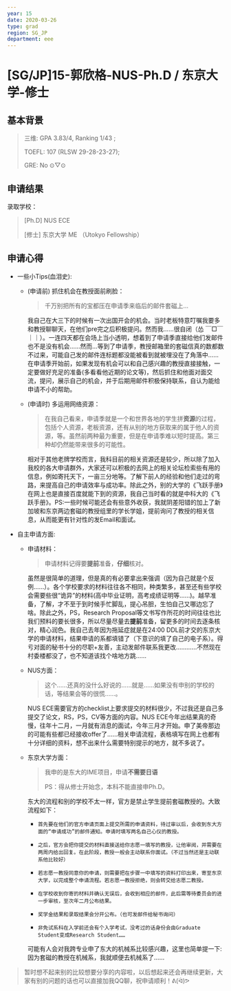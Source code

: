 ```yaml
---
year: 15
date: 2020-03-26
type: grad
region: SG_JP
department: eee
---
```


# \[SG/JP\]15-郭欣格-NUS-Ph.D / 东京大学-修士

## 基本背景

> 三维: GPA 3.83/4, Ranking 1/43 ;
>
> TOEFL: 107 (RLSW 29-28-23-27\);
>
> GRE: No ⊙▽⊙

## 申请结果

录取学校：

> [Ph.D] NUS ECE
>
> [修士] 东京大学 ME （Utokyo Fellowship）

## 申请心得

- 一些小Tips(血泪史):
  - (申请前) 抓住机会在教授面前刷脸：

    > 千万别把所有的宝都压在申请季来临后的邮件套磁上...

    我自己在大三下的时候有一次出国开会的机会。当时老板特意叮嘱我要多和教授聊聊天，在他们pre完之后积极提问。然而我……很自闭（怂 ￣□￣｜｜）。一连四天都在会场上当小透明，想着到了申请季直接给他们发邮件也不是没有机会……然而…等到了申请季，教授邮箱里的套磁信真的数都数不过来，可能自己发的邮件连标题都没能被看到就被埋没在了角落中……在申请季开始前，如果发现有机会可以和自己感兴趣的教授直接接触，一定要做好充足的准备(多看看他近期的论文等)，然后抓住和他面对面交流，提问，展示自己的机会，并于后期用邮件积极保持联系，自认为能给申请不小的帮助。

  - (申请时) 多运用网络资源：

    > 在我自己看来，申请季就是一个和世界各地的学生拼**资源**的过程，包括个人资源，老板资源，还有从别的地方获取来的属于他人的资源，等。虽然前两种最为重要，但是在申请季难以短时提高。第三种却仍然能带来很多的可能性。

    相对于其他老牌学校而言，我科目前的相关资源还是较少，所以除了加入我校的各大申请群外，大家还可以积极的去网上的相关论坛检索些有用的信息，例如寄托天下，一亩三分地等。了解下前人的经验和他们走过的弯路，来提高自己的申请效率与成功率。除此之外，别的大学的《飞跃手册》在网上也是直接百度就能下到的资源，我自己当时看的就是中科大的《飞跃手册》。PS:一些时候可能还会有些意外收获，我就阴差阳错的加上了新加坡和东京两边套磁的教授组里的学长学姐，提前询问了教授的相关信息，从而能更有针对性的发Email和面试。

- 自主申请方面:
  - 申请材料：

    > 申请材料记得要**提前**准备，**仔细**核对。

    虽然是很简单的道理，但是真的有必要拿出来强调（因为自己就是个反例……）。各个学校要求的材料往往各不相同，种类繁多，甚至还有些学校会需要些很“诡异”的材料(高中毕业证明，高考成绩证明等……)。越早准备，了解，才不至于到时候手忙脚乱，提心吊胆，生怕自己又哪边忘了啥。除此之外，PS，Research Proposal等文书写作所花的时间往往也比我们预料的要长很多，所以尽量尽量去**提前**准备，留更多的时间去逐条核对，精心润色。我自己去年因为拖延症就是在24:00 DDL前才交的东京大学的申请材料，结果申请的系都填错了（下意识的填了自己的电子系）。得亏对面的秘书十分的尽职+友善，主动发邮件联系我更改…………不然现在村委楼都没了，也不知道该找个啥地方跳……

  - NUS方面：

    > 这个……还真的没什么好说的……就是……如果没有申别的学校的话，等结果会等的很慌……。

    NUS ECE需要官方的checklist上要求提交的材料很少，不过我还是自己多提交了论文，RS，PS，CV等方面的内容。NUS ECE今年出结果真的奇慢，往年十二月，一月就有消息的面试，今年三月才开始。申了美帝那边的可能有些都已经接收offer了……相关申请流程，表格填写在网上也都有十分详细的资料，想不出来什么需要特别提示的地方，就不多说了。

  - 东京大学方面：

    > 我申的是东大的IME项目，申请**不需要日语**
    >
    > PS：得从修士开始念，本科不能直接申Ph.D。

    东大的流程和别的学校不太一样，官方是禁止学生提前套磁教授的。大致流程如下：
    -     首先要在他们的官方申请页面上提交所需的申请资料，待过审以后，会收到东大方面的“申请成功”的邮件通知。申请时填写两名自己心仪的教授。

    -     之后，官方会把你提交的材料直接送给你志愿一填写的教授，让他审阅，并需要在两周内给出回复。在此阶段，教授一般会主动联系你面试。（不过当然还是主动联系他比较好）

    -     若志愿一教授同意你的申请，则需要把在步骤一中填写的资料打印出来，寄至东京大学，以完成整个申请流程。若志愿一教授拒绝，则会转交给志愿二教授。

    -     在学校收到你寄的材料并确认无误后，会收到相应的邮件，此后需等待委员会的进一步审核，至次年二月公布结果。

    -     奖学金结果和录取结果会分开公布。（也可发邮件给秘书询问）

    -     非免试系科在入学前还会有个入学考试，没考过的话身份会由Graduate Student变成Research Student……

    可能有人会对我跨专业申了东大的机械系比较感兴趣，这里也简单提一下:因为套磁的教授在机械系，我就顺便去机械系了……

> 暂时想不起来别的比较想要分享的内容啦，以后想起来还会再继续更新，大家有别的问题的话也可以直接加我QQ聊，祝申请顺利！ᕕ(ᐛ)ᕗ
